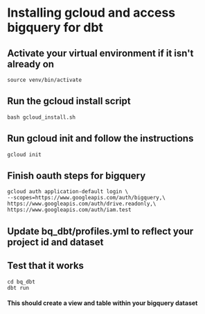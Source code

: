 # Installing gcloud and access bigquery for dbt

## Activate your virtual environment if it isn't already on
    source venv/bin/activate
    
## Run the gcloud install script
    bash gcloud_install.sh

## Run gcloud init and follow the instructions
    gcloud init

## Finish oauth steps for bigquery
    gcloud auth application-default login \
    --scopes=https://www.googleapis.com/auth/bigquery,\
    https://www.googleapis.com/auth/drive.readonly,\
    https://www.googleapis.com/auth/iam.test

## Update bq_dbt/profiles.yml to reflect your project id and dataset

## Test that it works
    cd bq_dbt
    dbt run

#### This should create a view and table within your bigquery dataset
